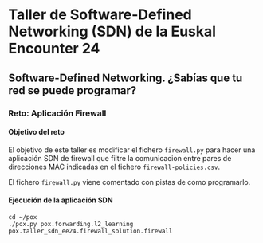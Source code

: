 # Taller de Software-Defined Networking (SDN) de la Euskal Encounter 24
## Software-Defined Networking. ¿Sabías que tu red se puede programar?

### Reto: Aplicación Firewall


#### Objetivo del reto

El objetivo de este taller es modificar el fichero `firewall.py` para hacer una aplicación SDN de firewall que filtre la comunicacion entre pares de direcciones MAC indicadas en el fichero `firewall-policies.csv`.

El fichero `firewall.py` viene comentado con pistas de como programarlo.


#### Ejecución de la aplicación SDN

```
cd ~/pox
./pox.py pox.forwarding.l2_learning pox.taller_sdn_ee24.firewall_solution.firewall
```
